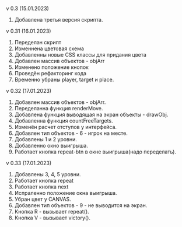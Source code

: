 v 0.3 (15.01.2023)
1. Добавлена третья версия скрипта.

v 0.31 (16.01.2023)
1. Переделан скрипт
2. Изменнена цветовая схема
3. Добавленны новые CSS классы для придания цвета
4. Добавлен массив объектов - objArr
5. Изменено положение кнопок
6. Проведён рефакторинг кода
7. Временно убраны player, target и place.

v 0.32 (17.01.2023)
1. Добавлен массив объектов -  objArr.
2. Переделанна функция renderMove.
3. Добавлена функция выводящая на экран объекты - drawObj.
4. Добавленна функция countFreeTargets.
5. Изменён расчет отступов у интерфейса.
6. Добавлен тип объектов - 6 - игрок на месте.
7. Добавлены 1 и 2 уровни.
8. Добавленно окно выигрыша.
9. Работает кнопка repeat-btn в окне выигрыша(надо переделать).

v 0.33 (17.01.2023)
1. Добавлены 3, 4, 5 уровни.
2. Работает кнопка repeat
3. Работает кнопка next
4. Испраленно положение окна выигрыша.
5. Убран цвет у CANVAS.
6. Добавлен тип объектов - 9 - не выводится на экран.
7. Кнопка R - вызывает repeat().
7. Кнопка V - вызывает victory().
